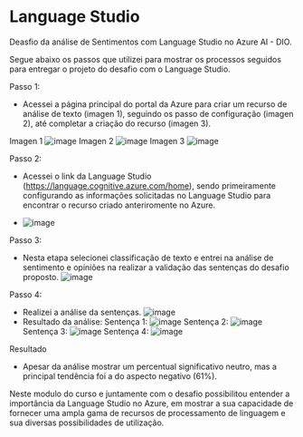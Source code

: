 # Language Studio

 Deasfio da análise de Sentimentos com Language Studio no Azure AI - DIO.
 
Segue abaixo os passos que utilizei para mostrar os processos seguidos para entregar o projeto do desafio com o Language Studio.

Passo 1:
- Acessei a página principal do portal da Azure para criar um recurso de análise de texto (imagen 1), seguindo os passo de configuração (imagen 2), até completar a criação do recurso (imagen 3).

Imagen 1
![image](https://github.com/Andrelpavan/languagestudio/assets/69944259/b628bb13-fd13-4377-9313-eb8cf2186aef)
Imagen 2
![image](https://github.com/Andrelpavan/languagestudio/assets/69944259/eebe6c5c-e328-4a84-a466-edf3e99083a4)
Imagen 3
![image](https://github.com/Andrelpavan/languagestudio/assets/69944259/ae246d91-f38d-4ff3-a72c-b1379e85d4c8)

Passo 2:
- Acessei o link da Language Studio (https://language.cognitive.azure.com/home), sendo primeiramente configurando as informações solicitadas no Language Studio para encontrar o recurso criado anteriromente no Azure.

- ![image](https://github.com/Andrelpavan/languagestudio/assets/69944259/a65d85c4-0258-43b2-afca-8f4d9a0cf736)

Passo 3:
- Nesta etapa selecionei classificação de texto e entrei na análise de sentimento e opiniões na realizar a validação das sentenças do desafio proposto.
  ![image](https://github.com/Andrelpavan/languagestudio/assets/69944259/c5b06350-7bcc-45ba-a6e7-1716c2b74f15)

Passo 4:
- Realizei a análise da sentenças.
  ![image](https://github.com/Andrelpavan/languagestudio/assets/69944259/b84a97ec-43ea-4700-b7f4-5389bbad3e9d)
- Resultado da análise:
  Sentença 1:
  ![image](https://github.com/Andrelpavan/languagestudio/assets/69944259/fc55254c-717b-4963-92cc-ae011d3e3ca2)
  Sentença 2:
  ![image](https://github.com/Andrelpavan/languagestudio/assets/69944259/d91076d2-1bb1-401b-9878-1e1fd81d7fcb)
  Sentença 3:
  ![image](https://github.com/Andrelpavan/languagestudio/assets/69944259/2a3ccf9c-9770-4945-ac21-6ff60022ce09)
  Sentença 4:
  ![image](https://github.com/Andrelpavan/languagestudio/assets/69944259/d6232b6b-1526-472a-a8c1-4121232fef0f)

Resultado
- Apesar da análise mostrar um percentual significativo neutro, mas a principal tendência foi a do aspecto negativo (61%).
  
Neste modulo do curso e juntamente com o desafio possibilitou entender a importância da Language Studio no Azure, em mostrar a sua capacidade de fornecer uma ampla gama de recursos de processamento de linguagem e sua diversas possibilidades de utilização.
